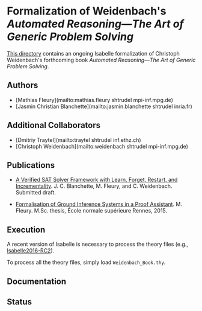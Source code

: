 # Formalization of Weidenbach's _Automated Reasoning―The Art of Generic Problem Solving_ #

[This directory](https://bitbucket.org/jasmin_blanchette/isafol/src/master/Weidenbach_Book/)
contains an ongoing Isabelle formalization of Christoph Weidenbach's
forthcoming book _Automated Reasoning―The Art of Generic Problem Solving_.

## Authors ##

* [Mathias Fleury](mailto:mathias.fleury shtrudel mpi-inf.mpg.de)
* [Jasmin Christian Blanchette](mailto:jasmin.blanchette shtrudel inria.fr)

## Additional Collaborators ##

* [Dmitriy Traytel](mailto:traytel shtrudel inf.ethz.ch)
* [Christoph Weidenbach](mailto:weidenbach shtrudel mpi-inf.mpg.de)

## Publications ##

* [A Verified SAT Solver Framework with Learn, Forget, Restart, and Incrementality](http://people.mpi-inf.mpg.de/~jblanche/sat.pdf).
  J. C. Blanchette, M. Fleury, and C. Weidenbach. Submitted draft.

* [Formalisation of Ground Inference Systems in a Proof Assistant](http://www.mpi-inf.mpg.de/fileadmin/inf/rg1/Documents/fleury_master_thesis.pdf).
  M. Fleury.
  M.Sc. thesis, École normale supérieure Rennes, 2015.

## Execution ##

A recent version of Isabelle is necessary to process the theory files (e.g.,
[Isabelle2016-RC2](http://isabelle.in.tum.de/website-Isabelle2016-RC2)).

To process all the theory files, simply load ```Weidenbach_Book.thy```.

## Documentation ##

## Status ##

